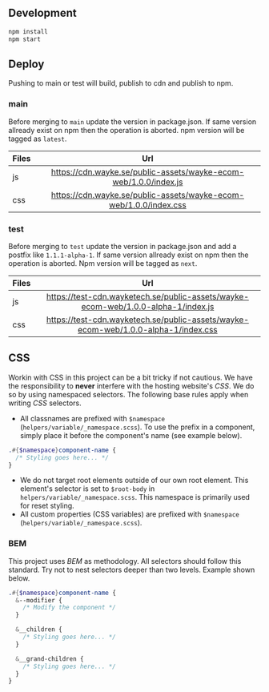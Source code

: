 ## Development
```bash
npm install
npm start
```

## Deploy
Pushing to main or test will build, publish to cdn and publish to npm.

### main
Before merging to `main` update the version in package.json. If same version allready exist on npm then the operation is aborted. npm version will be tagged as `latest`.

| Files | Url |
| ------|:-------------:|
| js    | https://cdn.wayke.se/public-assets/wayke-ecom-web/1.0.0/index.js |
| css   | https://cdn.wayke.se/public-assets/wayke-ecom-web/1.0.0/index.css |

### test
Before merging to `test` update the version in package.json and add a postfix like `1.1.1-alpha-1`. If same version allready exist on npm then the operation is aborted. Npm version will be tagged as `next`.

| Files | Url |
| ------|:-------------:|
| js    | https://test-cdn.wayketech.se/public-assets/wayke-ecom-web/1.0.0-alpha-1/index.js |
| css   | https://test-cdn.wayketech.se/public-assets/wayke-ecom-web/1.0.0-alpha-1/index.css |


## CSS

Workin with CSS in this project can be a bit tricky if not cautious. We have the responsibility to **never** interfere with the hosting website's _CSS_. We do so by using namespaced selectors. The following base rules apply when writing _CSS_ selectors.

* All classnames are prefixed with `$namespace` (`helpers/variable/_namespace.scss`). To use the prefix in a component, simply place it before the component's name (see example below).

```scss
.#{$namespace}component-name {
  /* Styling goes here... */
}
```

* We do not target root elements outside of our own root element. This element's selector is set to `$root-body` in `helpers/variable/_namespace.scss`. This namespace is primarily used for reset styling.
* All custom properties (CSS variables) are prefixed with `$namespace` (`helpers/variable/_namespace.scss`).

### BEM

This project uses _BEM_ as methodology. All selectors should follow this standard. Try not to nest selectors deeper than two levels. Example shown below.

```scss
.#{$namespace}component-name {
  &--modifier {
    /* Modify the component */
  }

  &__children {
    /* Styling goes here... */
  }

  &__grand-children {
    /* Styling goes here... */
  }
}
```
